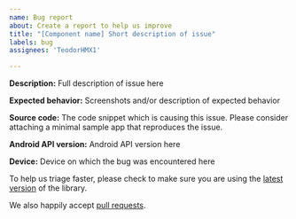```yaml
---
name: Bug report
about: Create a report to help us improve
title: "[Component name] Short description of issue"
labels: bug
assignees: 'TeodorHMX1'

---
```


**Description:** Full description of issue here

**Expected behavior:** Screenshots and/or description of expected behavior

**Source code:** The code snippet which is causing this issue. Please consider attaching a minimal sample app that reproduces the issue.

**Android API version:** Android API version here

**Device:** Device on which the bug was encountered here

To help us triage faster, please check to make sure you are using the [latest version](https://github.com/zeoflow/view-binding/releases) of the library.

We also happily accept [pull requests](https://github.com/zeoflow/view-binding/pulls).
